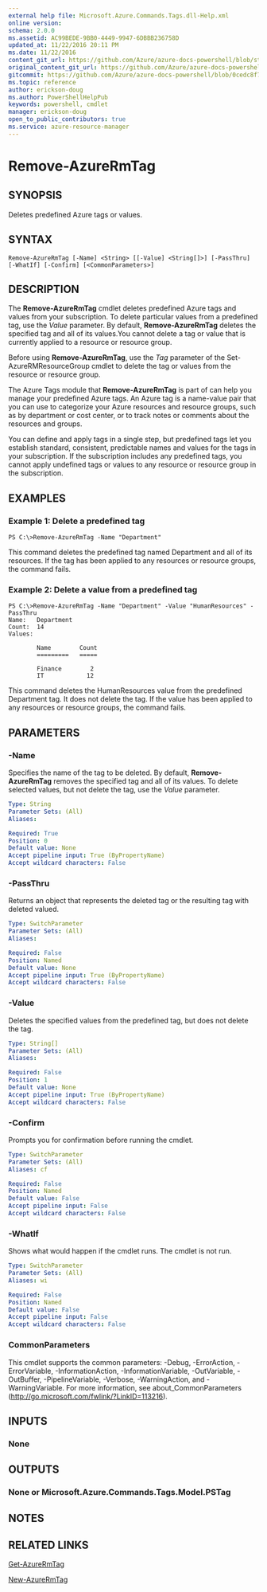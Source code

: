 ```yaml
---
external help file: Microsoft.Azure.Commands.Tags.dll-Help.xml
online version:
schema: 2.0.0
ms.assetid: AC99BEDE-9BB0-4449-9947-6DBBB236758D
updated_at: 11/22/2016 20:11 PM
ms.date: 11/22/2016
content_git_url: https://github.com/Azure/azure-docs-powershell/blob/staging/azureps-cmdlets-docs/ResourceManager/AzureRM.Tags/v2.1.0/Remove-AzureRmTag.md
original_content_git_url: https://github.com/Azure/azure-docs-powershell/blob/staging/azureps-cmdlets-docs/ResourceManager/AzureRM.Tags/v2.1.0/Remove-AzureRmTag.md
gitcommit: https://github.com/Azure/azure-docs-powershell/blob/0cedc8f73bc96cf5ac4c69144e17b3de601fd3cc
ms.topic: reference
author: erickson-doug
ms.author: PowerShellHelpPub
keywords: powershell, cmdlet
manager: erickson-doug
open_to_public_contributors: true
ms.service: azure-resource-manager
---
```


# Remove-AzureRmTag

## SYNOPSIS
Deletes predefined Azure tags or values.

## SYNTAX

```
Remove-AzureRmTag [-Name] <String> [[-Value] <String[]>] [-PassThru] [-WhatIf] [-Confirm] [<CommonParameters>]
```

## DESCRIPTION
The **Remove-AzureRmTag** cmdlet deletes predefined Azure tags and values from your subscription.
To delete particular values from a predefined tag, use the *Value* parameter.
By default, **Remove-AzureRmTag** deletes the specified tag and all of its values.You cannot delete a tag or value that is currently applied to a resource or resource group.

Before using **Remove-AzureRmTag**, use the *Tag* parameter of the Set-AzureRMResourceGroup cmdlet to delete the tag or values from the resource or resource group.

The Azure Tags module that **Remove-AzureRmTag** is part of can help you manage your predefined Azure tags.
An Azure tag is a name-value pair that you can use to categorize your Azure resources and resource groups, such as by department or cost center, or to track notes or comments about the resources and groups.

You can define and apply tags in a single step, but predefined tags let you establish standard, consistent, predictable names and values for the tags in your subscription.
If the subscription includes any predefined tags, you cannot apply undefined tags or values to any resource or resource group in the subscription.

## EXAMPLES

### Example 1: Delete a predefined tag
```
PS C:\>Remove-AzureRmTag -Name "Department"
```

This command deletes the predefined tag named Department and all of its resources.
If the tag has been applied to any resources or resource groups, the command fails.

### Example 2: Delete a value from a predefined tag
```
PS C:\>Remove-AzureRmTag -Name "Department" -Value "HumanResources" -PassThru
Name:   Department
Count:  14
Values: 

        Name        Count
        =========   =====

        Finance        2
        IT            12
```

This command deletes the HumanResources value from the predefined Department tag.
It does not delete the tag.
If the value has been applied to any resources or resource groups, the command fails.

## PARAMETERS

### -Name
Specifies the name of the tag to be deleted.
By default, **Remove-AzureRmTag** removes the specified tag and all of its values.
To delete selected values, but not delete the tag, use the *Value* parameter.

```yaml
Type: String
Parameter Sets: (All)
Aliases: 

Required: True
Position: 0
Default value: None
Accept pipeline input: True (ByPropertyName)
Accept wildcard characters: False
```

### -PassThru
Returns an object that represents the deleted tag or the resulting tag with deleted valued.

```yaml
Type: SwitchParameter
Parameter Sets: (All)
Aliases: 

Required: False
Position: Named
Default value: None
Accept pipeline input: True (ByPropertyName)
Accept wildcard characters: False
```

### -Value
Deletes the specified values from the predefined tag, but does not delete the tag.

```yaml
Type: String[]
Parameter Sets: (All)
Aliases: 

Required: False
Position: 1
Default value: None
Accept pipeline input: True (ByPropertyName)
Accept wildcard characters: False
```

### -Confirm
Prompts you for confirmation before running the cmdlet.

```yaml
Type: SwitchParameter
Parameter Sets: (All)
Aliases: cf

Required: False
Position: Named
Default value: False
Accept pipeline input: False
Accept wildcard characters: False
```

### -WhatIf
Shows what would happen if the cmdlet runs.
The cmdlet is not run.

```yaml
Type: SwitchParameter
Parameter Sets: (All)
Aliases: wi

Required: False
Position: Named
Default value: False
Accept pipeline input: False
Accept wildcard characters: False
```

### CommonParameters
This cmdlet supports the common parameters: -Debug, -ErrorAction, -ErrorVariable, -InformationAction, -InformationVariable, -OutVariable, -OutBuffer, -PipelineVariable, -Verbose, -WarningAction, and -WarningVariable. For more information, see about_CommonParameters (http://go.microsoft.com/fwlink/?LinkID=113216).

## INPUTS

### None

## OUTPUTS

### None or Microsoft.Azure.Commands.Tags.Model.PSTag

## NOTES

## RELATED LINKS

[Get-AzureRmTag](./Get-AzureRmTag.md)

[New-AzureRmTag](./New-AzureRmTag.md)


